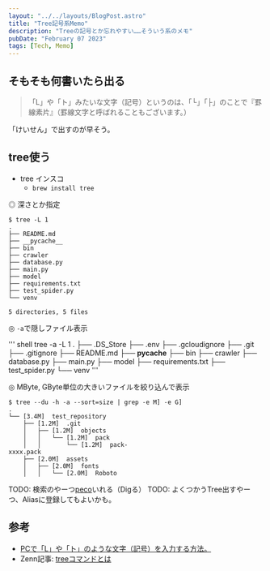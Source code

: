 ```yaml
---
layout: "../../layouts/BlogPost.astro"
title: "Tree記号系Memo"
description: "Treeの記号とか忘れやすい……そういう系のメモ"
pubDate: "February 07 2023"
tags: [Tech, Memo]
---
```


## そもそも何書いたら出る

> 「L」や「ト」みたいな文字（記号）というのは、「└」「├」のことで『罫線素片』（罫線文字と呼ばれることもございます。）

「けいせん」で出すのが早そう。

## tree使う

- tree インスコ
  - `brew install tree`


◎ 深さとか指定

```shell
$ tree -L 1
.
├── README.md
├── __pycache__
├── bin
├── crawler
├── database.py
├── main.py
├── model
├── requirements.txt
├── test_spider.py
└── venv

5 directories, 5 files
```

◎ `-a`で隠しファイル表示

''' shell
tree -a -L 1
.
├── .DS_Store
├── .env
├── .gcloudignore
├── .git
├── .gitignore
├── README.md
├── __pycache__
├── bin
├── crawler
├── database.py
├── main.py
├── model
├── requirements.txt
├── test_spider.py
└── venv
'''

◎ MByte, GByte単位の大きいファイルを絞り込んで表示

``` shell
$ tree --du -h -a --sort=size | grep -e M] -e G]
.
└── [3.4M]  test_repository
    ├── [1.2M]  .git
    │   ├── [1.2M]  objects
    │   │   └── [1.2M]  pack
    │   │       └── [1.2M]  pack-
xxxx.pack
    ├── [2.0M]  assets
    │   ├── [2.0M]  fonts
    │   │   └── [2.0M]  Roboto
```

TODO: 検索のやーつ[peco](https://github.com/peco/peco)いれる（Digる）
TODO: よくつかうTree出すやーつ、Aliasに登録してもよいかも。

## 参考

- [PCで「L」や「ト」のような文字（記号）を入力する方法。](https://i-tsunagu.com/other/boxdrowing-character/)
- Zenn記事: [treeコマンドとは](https://zenn.dev/kenghaya/articles/80399bcb506287)
